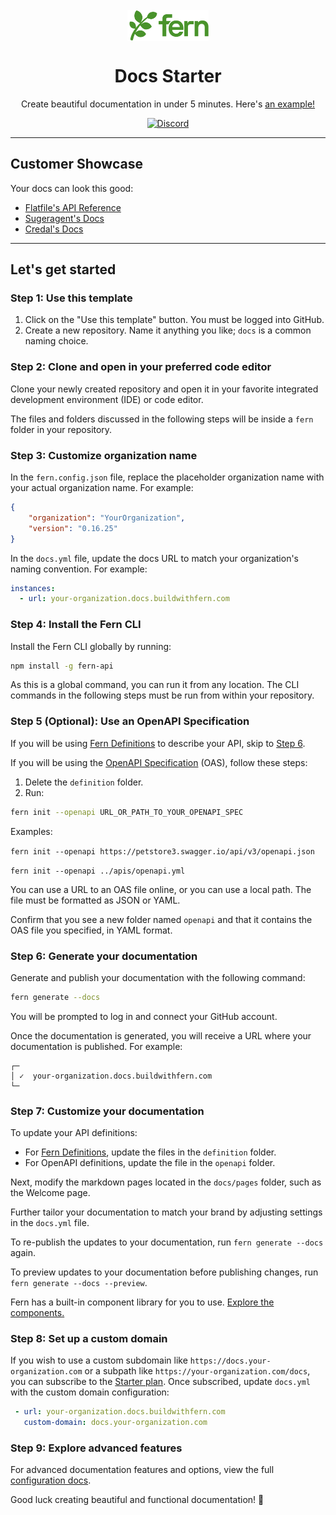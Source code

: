 <br/>
<div align="center">
  <a href="https://www.buildwithfern.com/?utm_source=github&utm_medium=readme&utm_campaign=docs-starter&utm_content=logo">
    <img src="/fern/docs/assets/logo_light_mode.png" height="50" align="center" alt="header" />
  </a>
  
  <br/>

# Docs Starter

Create beautiful documentation in under 5 minutes. Here's [an example!](https://your-organization.docs.buildwithfern.com)

[![Discord](https://img.shields.io/badge/Join%20Our%20Community-black?logo=discord)](https://discord.com/invite/JkkXumPzcG)

</div>

---

## Customer Showcase

Your docs can look this good:

- [Flatfile's API Reference](https://reference.flatfile.com/api-reference/events/create-an-event)
- [Sugeragent's Docs](https://docs.superagent.sh/)
- [Credal's Docs](https://docs.credal.ai/)

---

## Let's get started

### Step 1: Use this template

1. Click on the "Use this template" button. You must be logged into GitHub.
2. Create a new repository. Name it anything you like; `docs` is a common naming choice.

### Step 2: Clone and open in your preferred code editor

Clone your newly created repository and open it in your favorite integrated development environment (IDE) or code editor.

The files and folders discussed in the following steps will be inside a `fern` folder in your repository.

### Step 3: Customize organization name

In the `fern.config.json` file, replace the placeholder organization name with your actual organization name. For example:

```json
{
    "organization": "YourOrganization",
    "version": "0.16.25"
}
```

In the `docs.yml` file, update the docs URL to match your organization's naming convention. For example:

```yml
instances:
  - url: your-organization.docs.buildwithfern.com
```


### Step 4: Install the Fern CLI

Install the Fern CLI globally by running:

```bash
npm install -g fern-api
```
As this is a global command, you can run it from any location. The CLI commands in the following steps must be run from within your repository.

### Step 5 (Optional): Use an OpenAPI Specification

If you will be using [Fern Definitions](https://docs.buildwithfern.com/api-definition/fern-definition/overview) to describe your API, skip to [Step 6](#step-6-generate-your-documentation).

If you will be using the [OpenAPI Specification](https://chat.openai.com/share/47bcc007-17d8-483a-ab5a-91c10c4a73e1) (OAS), follow these steps:
1. Delete the `definition` folder.
2. Run:

```bash
fern init --openapi URL_OR_PATH_TO_YOUR_OPENAPI_SPEC
```

Examples:

```fern init --openapi https://petstore3.swagger.io/api/v3/openapi.json```

```fern init --openapi ../apis/openapi.yml```

You can use a URL to an OAS file online, or you can use a local path. The file must be formatted as JSON or YAML. 

Confirm that you see a new folder named `openapi` and that it contains the OAS file you specified, in YAML format.

### Step 6: Generate your documentation

Generate and publish your documentation with the following command:

```bash
fern generate --docs
```

You will be prompted to log in and connect your GitHub account.

Once the documentation is generated, you will receive a URL where your documentation is published. For example:

```shell
┌─
│ ✓  your-organization.docs.buildwithfern.com
└─
```
### Step 7: Customize your documentation

To update your API definitions:
- For [Fern Definitions](https://docs.buildwithfern.com/api-definition/fern-definition/overview), update the files in the `definition` folder.
- For OpenAPI definitions, update the file in the `openapi` folder. 

Next, modify the markdown pages located in the `docs/pages` folder, such as the Welcome page.

Further tailor your documentation to match your brand by adjusting settings in the `docs.yml` file. 

To re-publish the updates to your documentation, run `fern generate --docs` again.

To preview updates to your documentation before publishing changes, run `fern generate --docs --preview`.

Fern has a built-in component library for you to use. [Explore the components.](https://docs.buildwithfern.com/generate-docs/component-library/)

### Step 8: Set up a custom domain

If you wish to use a custom subdomain like `https://docs.your-organization.com` or a subpath like `https://your-organization.com/docs`, you can subscribe to the [Starter plan](https://buildwithfern.com/pricing). Once subscribed, update `docs.yml` with the custom domain configuration:

``` yaml
 - url: your-organization.docs.buildwithfern.com
   custom-domain: docs.your-organization.com
```

### Step 9: Explore advanced features

For advanced documentation features and options, view the full [configuration docs](https://docs.buildwithfern.com/generate-docs/overview/configuration).

Good luck creating beautiful and functional documentation! 🌿
